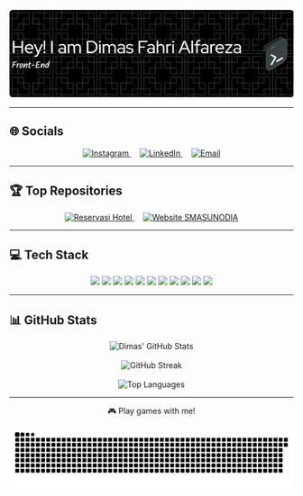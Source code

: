 ![Dimas Fahri Alfareza](img/2.png)

---

## 🌐 Socials

<p align="center">
  <a href="https://instagram.com/Alfareza.3" target="_blank">
    <img height="50" src="https://img.shields.io/badge/Instagram-%23E4405F.svg?logo=Instagram&logoColor=white" alt="Instagram" />
  </a>
  &nbsp;&nbsp;&nbsp;
  <a href="https://www.linkedin.com/in/dimas-fahri-alfareza-03aa282a5" target="_blank">
    <img height="50" src="https://img.shields.io/badge/LinkedIn-%230077B5.svg?logo=linkedin&logoColor=white" alt="LinkedIn" />
  </a>
  &nbsp;&nbsp;&nbsp;
  <a href="mailto:dimasfaal@gmail.com" target="_blank">
    <img height="50" src="https://img.shields.io/badge/Email-D14836?logo=gmail&logoColor=white" alt="Email" />
  </a>
</p>

---

## 🏆 Top Repositories

<div align="center">
  <a href="https://github.com/Alfareza3/reservasi-hotel" target="_blank">
    <img width="300" src="https://img.shields.io/badge/Reservasi%20Hotel-%232E8B57.svg?style=for-the-badge&logo=github&logoColor=white" alt="Reservasi Hotel" />
  </a>
  &nbsp;&nbsp;&nbsp;
  <a href="https://github.com/Alfareza3/PKL-WEBSMASUNODIA-25" target="_blank">
    <img width="300" src="https://img.shields.io/badge/Website%20SMASUNODIA-%234B0082.svg?style=for-the-badge&logo=github&logoColor=white" alt="Website SMASUNODIA" />
  </a>
</div>

---

## 💻 Tech Stack

<p align="center">
  <img src="https://img.shields.io/badge/html5-%23E34F26.svg?style=for-the-badge&logo=html5&logoColor=white"/>
  <img src="https://img.shields.io/badge/css3-%231572B6.svg?style=for-the-badge&logo=css3&logoColor=white"/>
  <img src="https://img.shields.io/badge/php-%23777BB4.svg?style=for-the-badge&logo=php&logoColor=white"/>
  <img src="https://img.shields.io/badge/javascript-%23323330.svg?style=for-the-badge&logo=javascript&logoColor=%23F7DF1E"/>
  <img src="https://img.shields.io/badge/bootstrap-%238511FA.svg?style=for-the-badge&logo=bootstrap&logoColor=white"/>
  <img src="https://img.shields.io/badge/laravel-%23FF2D20.svg?style=for-the-badge&logo=laravel&logoColor=white"/>
  <img src="https://img.shields.io/badge/apache-%23D42029.svg?style=for-the-badge&logo=apache&logoColor=white"/>
  <img src="https://img.shields.io/badge/mysql-4479A1.svg?style=for-the-badge&logo=mysql&logoColor=white"/>
  <img src="https://img.shields.io/badge/Windows%20Terminal-%234D4D4D.svg?style=for-the-badge&logo=windows-terminal&logoColor=white"/>
  <img src="https://img.shields.io/badge/Canva-%2300C4CC.svg?style=for-the-badge&logo=Canva&logoColor=white"/>
  <img src="https://img.shields.io/badge/github-%23121011.svg?style=for-the-badge&logo=github&logoColor=white"/>
</p>

---

## 📊 GitHub Stats

<p align="center">
  <img src="https://github-readme-stats.vercel.app/api?username=alfareza3&theme=dark&hide_border=false&include_all_commits=true&count_private=false" alt="Dimas' GitHub Stats" />
  <br><br>
  <img src="https://nirzak-streak-stats.vercel.app/?user=alfareza3&theme=dark&hide_border=false" alt="GitHub Streak" />
  <br><br>
  <img src="https://github-readme-stats.vercel.app/api/top-langs/?username=alfareza3&theme=dark&hide_border=false&include_all_commits=true&count_private=false&layout=compact" alt="Top Languages" />
</p>

---

<p align="center">🎮 Play games with me!</p>

<p align="center">
  <img src="https://raw.githubusercontent.com/Alfareza3/Alfareza3/output/snake.svg" alt="Snake animation" />
</p>
